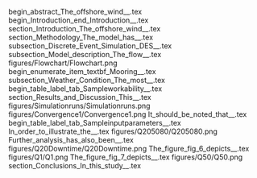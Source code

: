 begin_abstract_The_offshore_wind__.tex
begin_Introduction_end_Introduction__.tex
section_Introduction_The_offshore_wind__.tex
section_Methodology_The_model_has__.tex
subsection_Discrete_Event_Simulation_DES__.tex
subsection_Model_description_The_flow__.tex
figures/Flowchart/Flowchart.png
begin_enumerate_item_textbf_Mooring__.tex
subsection_Weather_Condition_The_most__.tex
begin_table_label_tab_Sampleworkability__.tex
section_Results_and_Discussion_This__.tex
figures/Simulationruns/Simulationruns.png
figures/Convergence1/Convergence1.png
It_should_be_noted_that__.tex
begin_table_label_tab_Sampleinputparameters__.tex
In_order_to_illustrate_the__.tex
figures/Q205080/Q205080.png
Further_analysis_has_also_been__.tex
figures/Q20Downtime/Q20Downtime.png
The_figure_fig_6_depicts__.tex
figures/Q1/Q1.png
The_figure_fig_7_depicts__.tex
figures/Q50/Q50.png
section_Conclusions_In_this_study__.tex
